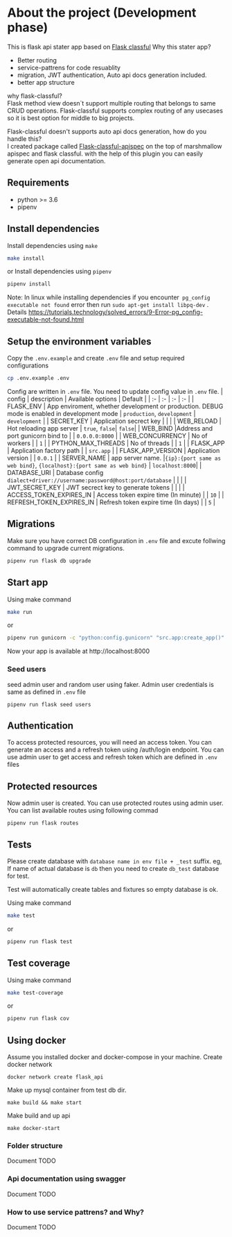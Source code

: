 # About the project (Development phase)
This is flask api stater app based on [Flask classful](https://flask-classful.teracy.org)
Why this stater app?  
- Better routing
- service-pattrens for code resuablity
- migration, JWT authentication, Auto api docs generation included.
- better app structure

why flask-classful?  
Flask method view doesn`t support multiple routing that belongs to same CRUD operations.
Flask-classful supports complex routing of any usecases so it is best option for middle to big projects.

Flask-classful doesn't supports auto api docs generation, how do you handle this?  
I created package called  [Flask-classful-apispec](https://github.com/dev-rijan/flask-classful-apispec) on the top of marshmallow apispec and flask classful.
with the help of this plugin you can easily generate open api documentation.



## Requirements

* python >= 3.6
* pipenv

## Install dependencies
 Install dependencies using `make`
```bash
make install
```
or Install dependencies using `pipenv`
```bash
pipenv install
```
Note:  In linux while installing dependencies if you encounter` pg_config executable not found` error then run
`sudo apt-get install libpq-dev` .
Details https://tutorials.technology/solved_errors/9-Error-pg_config-executable-not-found.html

## Setup the environment variables

Copy the `.env.example` and create `.env` file and setup required configurations

```bash
cp .env.example .env
```
Config are written in `.env` file. You need to update config value in `.env` file.
| config | description  | Available options | Default |
| :-  | :- | :- | :- |
| FLASK_ENV | App enviroment, whether development or production. DEBUG mode is enabled in development mode | `production`, `development` | `development` | 
| SECRET_KEY | Application secrect key | | |
| WEB_RELOAD | Hot reloading app server | `true`, `false`| `false`|
| WEB_BIND |Address and port gunicorn bind to | | `0.0.0.0:8000` |
| WEB_CONCURRENCY | No of workers | | `1` |
| PYTHON_MAX_THREADS | No of threads | | `1` |
| FLASK_APP | Application factory path | | `src.app` | 
| FLASK_APP_VERSION | Application version | | `0.0.1` | 
| SERVER_NAME | app server name. |`{ip}:{port same as web bind}`, `{localhost}:{port same as web bind}` | `localhost:8000`| 
| DATABASE_URI | Database config `dialect+driver://username:password@host:port/database` | |  | 
| JWT_SECRET_KEY | JWT secrect key to generate tokens | |  | 
| ACCESS_TOKEN_EXPIRES_IN | Access token expire time (In minute) | | `10` |
| REFRESH_TOKEN_EXPIRES_IN | Refresh token expire time (In days) | | `5` |





## Migrations
Make sure you have correct DB configuration in `.env` file and excute follwing command to upgrade current migrations.

```bash
pipenv run flask db upgrade
```

## Start app
 Using make command
```bash
make run
```
 or

 ```bash
pipenv run gunicorn -c "python:config.gunicorn" "src.app:create_app()"
```
Now your app is available at http://localhost:8000

### Seed users
seed admin user and random user using faker. Admin user credentials is same as defined in `.env` file
```
pipenv run flask seed users
```
## Authentication  
To access protected resources, you will need an access token.
You can generate an access and a refresh token using /auth/login endpoint. You can use admin user to get access and refresh token which are defined in `.env` files

## Protected resources

 Now admin user is created. You can use protected routes using admin user.
 You can list available routes using following commad
 ```
 pipenv run flask routes
 ```

## Tests
Please create database with `database name in env file + _test` suffix. eg, If name of actual database is `db`
then you need to create `db_test` database for test.

Test will automatically create tables and fixtures so empty database is ok.

Using make command
```bash
make test
```
 or

 ```bash
pipenv run flask test
```

## Test coverage
Using make command
```bash
make test-coverage
```
 or

 ```bash
pipenv run flask cov
```

## Using docker
Assume you installed docker and docker-compose in your machine.
Create docker network
```
docker network create flask_api
```

Make up mysql container from test db dir.
 ```
make build && make start
```
 Make build and up api
 ```
make docker-start
```

### Folder structure  
 Document TODO
 
### Api documentation using swagger
 Document TODO
 
### How to use service pattrens? and Why?
Document TODO
